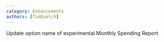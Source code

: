 ```yaml
---
category: Enhancements
authors: [TimQuelch]
---
```


Update option name of experimental Monthly Spending Report
